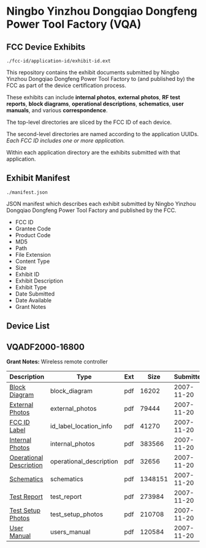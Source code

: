 # Ningbo Yinzhou Dongqiao Dongfeng Power Tool Factory (VQA)
## FCC Device Exhibits

```
./fcc-id/application-id/exhibit-id.ext
```

This repository contains the exhibit documents submitted by Ningbo Yinzhou Dongqiao Dongfeng Power Tool Factory to (and published by) the FCC as part of the device certification process.

These exhibits can include **internal photos**, **external photos**, **RF test reports**, **block diagrams**, **operational descriptions**, **schematics**, **user manuals**, and various **correspondence**.

The top-level directories are sliced by the FCC ID of each device.

The second-level directories are named according to the application UUIDs. *Each FCC ID includes one or more application.*

Within each application directory are the exhibits submitted with that application. 

## Exhibit Manifest

```
./manifest.json
```

JSON manifest which describes each exhibit submitted by Ningbo Yinzhou Dongqiao Dongfeng Power Tool Factory and published by the FCC.

- FCC ID
- Grantee Code
- Product Code
- MD5
- Path
- File Extension
- Content Type
- Size
- Exhibit ID
- Exhibit Description
- Exhibit Type
- Date Submitted
- Date Available
- Grant Notes

## Device List
## VQADF2000-16800
**Grant Notes:** Wireless remote controller

| Description | Type | Ext | Size | Submitted | Available |
| ----------- | ---- | --- | ---- | --------- | --------- |
| [Block Diagram](VQADF2000-16800/bf08afc39222db3713ad1cc514b8e46f/870489.pdf) | block_diagram | pdf | 16202 | 2007-11-20 | 2007-11-20 |
| [External Photos](VQADF2000-16800/bf08afc39222db3713ad1cc514b8e46f/870488.pdf) | external_photos | pdf | 79444 | 2007-11-20 | 2007-11-20 |
| [FCC ID Label](VQADF2000-16800/bf08afc39222db3713ad1cc514b8e46f/870487.pdf) | id_label_location_info | pdf | 41270 | 2007-11-20 | 2007-11-20 |
| [Internal Photos](VQADF2000-16800/bf08afc39222db3713ad1cc514b8e46f/870486.pdf) | internal_photos | pdf | 383566 | 2007-11-20 | 2007-11-20 |
| [Operational Description](VQADF2000-16800/bf08afc39222db3713ad1cc514b8e46f/870485.pdf) | operational_description | pdf | 32656 | 2007-11-20 | 2007-11-20 |
| [Schematics](VQADF2000-16800/bf08afc39222db3713ad1cc514b8e46f/870484.pdf) | schematics | pdf | 1348151 | 2007-11-20 | 2007-11-20 |
| [Test Report](VQADF2000-16800/bf08afc39222db3713ad1cc514b8e46f/870483.pdf) | test_report | pdf | 273984 | 2007-11-20 | 2007-11-20 |
| [Test Setup Photos](VQADF2000-16800/bf08afc39222db3713ad1cc514b8e46f/870482.pdf) | test_setup_photos | pdf | 210708 | 2007-11-20 | 2007-11-20 |
| [User Manual](VQADF2000-16800/bf08afc39222db3713ad1cc514b8e46f/870481.pdf) | users_manual | pdf | 120584 | 2007-11-20 | 2007-11-20 |
